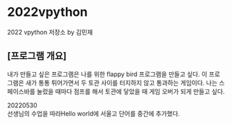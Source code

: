 # 2022vpython
2022 vpython 저장소 by 김민재

## [프로그램 개요]
내가 만들고 싶은 프로그램은 나를 위한 flappy bird 프로그램을 만들고 싶다. 이 프로그램은 새가 통통 튀어가면서 두 토관 사이를 터지하지 않고 통과하는 게임이다. 나는 스페이스바를 눌렀을 때마다 점프를 해서 토관에 닿았을 때 게임 오버가 되게 만들고 싶다.

20220530  
  선생님의 수업을 따라Hello world에 서울고 단어를 중간에 추가했다.
